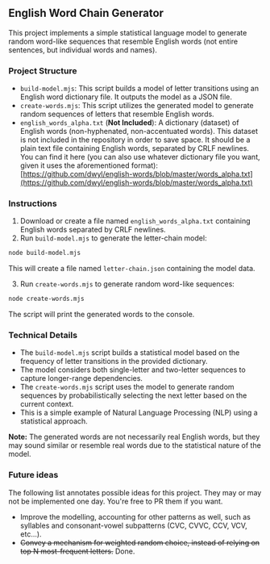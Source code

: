 ## English Word Chain Generator

This project implements a simple statistical language model to generate random word-like sequences that resemble English words (not entire sentences, but individual words and names).

### Project Structure

* `build-model.mjs`: This script builds a model of letter transitions using an English word dictionary file. It outputs the model as a JSON file.
* `create-words.mjs`: This script utilizes the generated model to generate random sequences of letters that resemble English words.
* `english_words_alpha.txt` (**Not Included**):  A dictionary (dataset) of English words (non-hyphenated, non-accentuated words). This dataset is not included in the repository in order to save space. It should be a plain text file containing English words, separated by CRLF newlines. You can find it here (you can also use whatever dictionary file you want, given it uses the aforementioned format): [https://github.com/dwyl/english-words/blob/master/words_alpha.txt](https://github.com/dwyl/english-words/blob/master/words_alpha.txt)

### Instructions

1. Download or create a file named `english_words_alpha.txt` containing English words separated by CRLF newlines.
2. Run `build-model.mjs` to generate the letter-chain model:

```bash
node build-model.mjs
```

This will create a file named `letter-chain.json` containing the model data.

3. Run `create-words.mjs` to generate random word-like sequences:

```bash
node create-words.mjs
```

The script will print the generated words to the console.

### Technical Details

* The `build-model.mjs` script builds a statistical model based on the frequency of letter transitions in the provided dictionary.
* The model considers both single-letter and two-letter sequences to capture longer-range dependencies.
* The `create-words.mjs` script uses the model to generate random sequences by probabilistically selecting the next letter based on the current context.
* This is a simple example of Natural Language Processing (NLP) using a statistical approach.

**Note:** The generated words are not necessarily real English words, but they may sound similar or resemble real words due to the statistical nature of the model. 

### Future ideas
The following list annotates possible ideas for this project. They may or may not be implemented one day. You're free to PR them if you want.
- Improve the modelling, accounting for other patterns as well, such as syllables and consonant-vowel subpatterns (CVC, CVVC, CCV, VCV, etc...). 
- ~~Convey a mechanism for weighted random choice, instead of relying on top N most-frequent letters.~~ Done.
